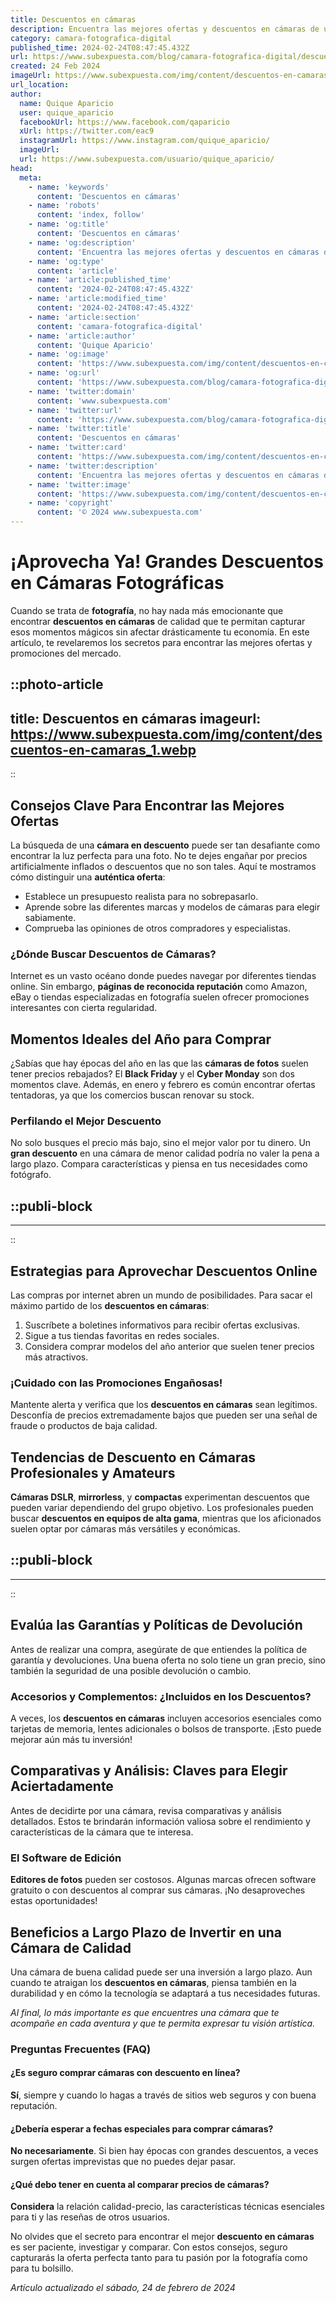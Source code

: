 ```yaml
---
title: Descuentos en cámaras
description: Encuentra las mejores ofertas y descuentos en cámaras de última tecnología para capturar tus momentos perfectos. ¡Calidad al mejor precio!
category: camara-fotografica-digital
published_time: 2024-02-24T08:47:45.432Z
url: https://www.subexpuesta.com/blog/camara-fotografica-digital/descuentos-en-camaras
created: 24 Feb 2024
imageUrl: https://www.subexpuesta.com/img/content/descuentos-en-camaras_1.webp
url_location:
author:
  name: Quique Aparicio
  user: quique_aparicio
  facebookUrl: https://www.facebook.com/qaparicio
  xUrl: https://twitter.com/eac9
  instagramUrl: https://www.instagram.com/quique_aparicio/
  imageUrl: 
  url: https://www.subexpuesta.com/usuario/quique_aparicio/
head:
  meta:
    - name: 'keywords'
      content: 'Descuentos en cámaras'
    - name: 'robots'
      content: 'index, follow'
    - name: 'og:title'
      content: 'Descuentos en cámaras'
    - name: 'og:description'
      content: 'Encuentra las mejores ofertas y descuentos en cámaras de última tecnología para capturar tus momentos perfectos. ¡Calidad al mejor precio!'
    - name: 'og:type'
      content: 'article'
    - name: 'article:published_time'
      content: '2024-02-24T08:47:45.432Z'
    - name: 'article:modified_time'
      content: '2024-02-24T08:47:45.432Z'
    - name: 'article:section'
      content: 'camara-fotografica-digital'
    - name: 'article:author'
      content: 'Quique Aparicio'
    - name: 'og:image'
      content: 'https://www.subexpuesta.com/img/content/descuentos-en-camaras_1.webp'
    - name: 'og:url'
      content: 'https://www.subexpuesta.com/blog/camara-fotografica-digital/descuentos-en-camaras'
    - name: 'twitter:domain'
      content: 'www.subexpuesta.com'
    - name: 'twitter:url'
      content: 'https://www.subexpuesta.com/blog/camara-fotografica-digital/descuentos-en-camaras'
    - name: 'twitter:title'
      content: 'Descuentos en cámaras'
    - name: 'twitter:card'
      content: 'https://www.subexpuesta.com/img/content/descuentos-en-camaras_1.webp'
    - name: 'twitter:description'
      content: 'Encuentra las mejores ofertas y descuentos en cámaras de última tecnología para capturar tus momentos perfectos. ¡Calidad al mejor precio!'
    - name: 'twitter:image'
      content: 'https://www.subexpuesta.com/img/content/descuentos-en-camaras_1.webp'
    - name: 'copyright'
      content: '© 2024 www.subexpuesta.com'
---
```

# ¡Aprovecha Ya! Grandes Descuentos en Cámaras Fotográficas

Cuando se trata de **fotografía**, no hay nada más emocionante que encontrar **descuentos en cámaras** de calidad que te permitan capturar esos momentos mágicos sin afectar drásticamente tu economía. En este artículo, te revelaremos los secretos para encontrar las mejores ofertas y promociones del mercado.


::photo-article
---
title: Descuentos en cámaras
imageurl: https://www.subexpuesta.com/img/content/descuentos-en-camaras_1.webp
---
::


## Consejos Clave Para Encontrar las Mejores Ofertas

La búsqueda de una **cámara en descuento** puede ser tan desafiante como encontrar la luz perfecta para una foto. No te dejes engañar por precios artificialmente inflados o descuentos que no son tales. Aquí te mostramos cómo distinguir una **auténtica oferta**:

- Establece un presupuesto realista para no sobrepasarlo.
- Aprende sobre las diferentes marcas y modelos de cámaras para elegir sabiamente.
- Comprueba las opiniones de otros compradores y especialistas.

### ¿Dónde Buscar Descuentos de Cámaras?

Internet es un vasto océano donde puedes navegar por diferentes tiendas online. Sin embargo, **páginas de reconocida reputación** como Amazon, eBay o tiendas especializadas en fotografía suelen ofrecer promociones interesantes con cierta regularidad.

## Momentos Ideales del Año para Comprar

¿Sabías que hay épocas del año en las que las **cámaras de fotos** suelen tener precios rebajados? El **Black Friday** y el **Cyber Monday** son dos momentos clave. Además, en enero y febrero es común encontrar ofertas tentadoras, ya que los comercios buscan renovar su stock.

### Perfilando el Mejor Descuento

No solo busques el precio más bajo, sino el mejor valor por tu dinero. Un **gran descuento** en una cámara de menor calidad podría no valer la pena a largo plazo. Compara características y piensa en tus necesidades como fotógrafo.


  ::publi-block
  ---
  ---
  ::
  
  
## Estrategias para Aprovechar Descuentos Online

Las compras por internet abren un mundo de posibilidades. Para sacar el máximo partido de los **descuentos en cámaras**:

1. Suscríbete a boletines informativos para recibir ofertas exclusivas.
2. Sigue a tus tiendas favoritas en redes sociales.
3. Considera comprar modelos del año anterior que suelen tener precios más atractivos.

### ¡Cuidado con las Promociones Engañosas!

Mantente alerta y verifica que los **descuentos en cámaras** sean legítimos. Desconfía de precios extremadamente bajos que pueden ser una señal de fraude o productos de baja calidad.

## Tendencias de Descuento en Cámaras Profesionales y Amateurs

**Cámaras DSLR**, **mirrorless**, y **compactas** experimentan descuentos que pueden variar dependiendo del grupo objetivo. Los profesionales pueden buscar **descuentos en equipos de alta gama**, mientras que los aficionados suelen optar por cámaras más versátiles y económicas.


  ::publi-block
  ---
  ---
  ::
  
  
## Evalúa las Garantías y Políticas de Devolución

Antes de realizar una compra, asegúrate de que entiendes la política de garantía y devoluciones. Una buena oferta no solo tiene un gran precio, sino también la seguridad de una posible devolución o cambio.

### Accesorios y Complementos: ¿Incluidos en los Descuentos?

A veces, los **descuentos en cámaras** incluyen accesorios esenciales como tarjetas de memoria, lentes adicionales o bolsos de transporte. ¡Esto puede mejorar aún más tu inversión!

## Comparativas y Análisis: Claves para Elegir Aciertadamente

Antes de decidirte por una cámara, revisa comparativas y análisis detallados. Estos te brindarán información valiosa sobre el rendimiento y características de la cámara que te interesa.

### El Software de Edición

**Editores de fotos** pueden ser costosos. Algunas marcas ofrecen software gratuito o con descuentos al comprar sus cámaras. ¡No desaproveches estas oportunidades!

## Beneficios a Largo Plazo de Invertir en una Cámara de Calidad

Una cámara de buena calidad puede ser una inversión a largo plazo. Aun cuando te atraigan los **descuentos en cámaras**, piensa también en la durabilidad y en cómo la tecnología se adaptará a tus necesidades futuras.

*Al final, lo más importante es que encuentres una cámara que te acompañe en cada aventura y que te permita expresar tu visión artística.*

### Preguntas Frecuentes (FAQ)

#### ¿Es seguro comprar cámaras con descuento en línea?
**Sí**, siempre y cuando lo hagas a través de sitios web seguros y con buena reputación.

#### ¿Debería esperar a fechas especiales para comprar cámaras?
**No necesariamente**. Si bien hay épocas con grandes descuentos, a veces surgen ofertas imprevistas que no puedes dejar pasar.

#### ¿Qué debo tener en cuenta al comparar precios de cámaras?
**Considera** la relación calidad-precio, las características técnicas esenciales para ti y las reseñas de otros usuarios.

No olvides que el secreto para encontrar el mejor **descuento en cámaras** es ser paciente, investigar y comparar. Con estos consejos, seguro capturarás la oferta perfecta tanto para tu pasión por la fotografía como para tu bolsillo.

_Artículo actualizado el sábado, 24 de febrero de 2024_